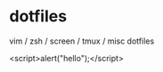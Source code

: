 dotfiles
========

vim / zsh / screen / tmux / misc dotfiles

&lt;s&#99;ript&gt;alert("hello");&lt;/s&#99;ript&gt;
